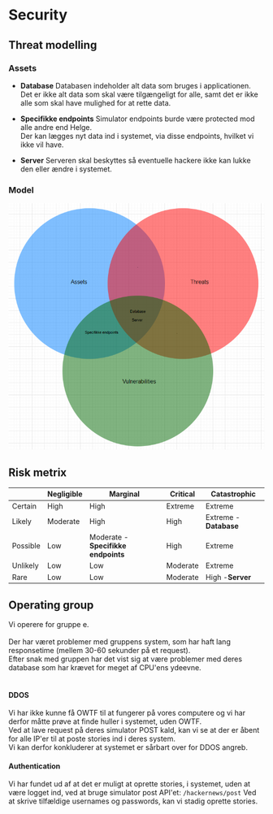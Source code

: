 # Security

## Threat modelling

### Assets
- <b>Database</b>
Databasen indeholder alt data som bruges i applicationen.<br/>
Det er ikke alt data som skal være tilgængeligt for alle, samt det er ikke alle som skal have mulighed for at rette data.

- <b>Specifikke endpoints</b>
Simulator endpoints burde være protected mod alle andre end Helge.<br/>
Der kan lægges nyt data ind i systemet, via disse endpoints, hvilket vi ikke vil have.

- <b>Server</b>
Serveren skal beskyttes så eventuelle hackere ikke kan lukke den eller ændre i systemet.

### Model
![TM](https://github.com/Databasserne/HackerNews-Requirements/blob/master/threat-model.PNG)

## Risk metrix
|          | Negligible | Marginal | Critical | Catastrophic |
| -------- | ---------- | -------- | -------- | ------------ |
| Certain  | High       | High     | Extreme  | Extreme      |
| Likely   | Moderate   | High     | High     | Extreme - <b>Database</b>     |
| Possible | Low        | Moderate - <b>Specifikke endpoints</b> | High     | Extreme      |
| Unlikely | Low        | Low      | Moderate | Extreme      |
| Rare     | Low        | Low      | Moderate | High -<b>Server</b>        |
## Operating group
Vi operere for gruppe e.<br/>
<br/>
Der har været problemer med gruppens system, som har haft lang responsetime (mellem 30-60 sekunder på et request).<br/>
Efter snak med gruppen har det vist sig at være problemer med deres database som har krævet for meget af CPU'ens ydeevne.<br/>
<br/>
#### DDOS
Vi har ikke kunne få OWTF til at fungerer på vores computere og vi har derfor måtte prøve at finde huller i systemet, uden OWTF.<br/>
Ved at lave request på deres simulator POST kald, kan vi se at der er åbent for alle IP'er til at poste stories ind i deres system.<br/>
Vi kan derfor konkluderer at systemet er sårbart over for DDOS angreb.<br/>

#### Authentication
Vi har fundet ud af at det er muligt at oprette stories, i systemet, uden at være logget ind, ved at bruge simulator post API'et:
``` /hackernews/post ```
Ved at skrive tilfældige usernames og passwords, kan vi stadig oprette stories.
